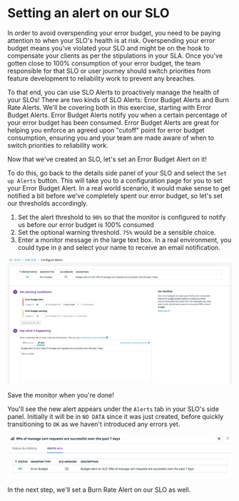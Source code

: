 # Setting an alert on our SLO

In order to avoid overspending your error budget, you need to be paying attention to when your SLO's health is at risk. Overspending your error budget means you've violated your SLO and might be on the hook to compensate your clients as per the stipulations in your SLA. Once you've gotten close to 100% consumption of your error budget, the team responsible for that SLO or user journey should switch priorities from feature development to reliability work to prevent any breaches.

To that end, you can use SLO Alerts to proactively manage the health of your SLOs! There are two kinds of SLO Alerts: Error Budget Alerts and Burn Rate Alerts. We'll be covering both in this exercise, starting with Error Budget Alerts. Error Budget Alerts notify you when a certain percentage of your error budget has been consumed. Error Budget Alerts are great for helping you enforce an agreed upon "cutoff" point for error budget consumption, ensuring you and your team are made aware of when to switch priorities to reliability work. 

Now that we've created an SLO, let's set an Error Budget Alert on it! 

To do this, go back to the details side panel of your SLO and select the `Set up Alerts` button. This will take you to a configuration page for you to set your Error Budget Alert. In a real world scenario, it would make sense to get notified a bit before we've completely spent our error budget, so let's set our thresholds accordingly.

1. Set the alert threshold to `90%` so that the monitor is configured to notify us before our error budget is 100% consumed
2. Set the optional warning threshold. `75%` would be a sensible choice.
3. Enter a monitor message in the large text box. In a real environment, you could type in `@` and select your name to receive an email notification.

![Error Budget Monitor](assets/error-budget-monitor.png)

Save the monitor when you're done!

You'll see the new alert appears under the `Alerts` tab in your SLO's side panel. Initially it will be in `NO DATA` since it was just created, before quickly transitioning to `OK` as we haven't introduced any errors yet.

![Alerts Tab](assets/alerts-tab.png)

In the next step, we'll set a Burn Rate Alert on our SLO as well.
